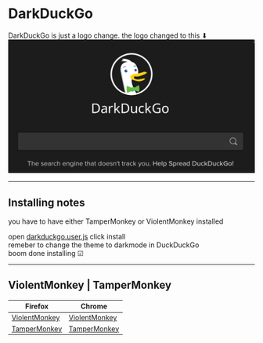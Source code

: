 # DarkDuckGo
DarkDuckGo is just a logo change. the logo changed to this ⬇
![DarkDuckGo Logo](/example1.png)

---
## Installing notes
you have to have either TamperMonkey or ViolentMonkey installed

open [darkduckgo.user.js](https://github.com/kepet19/darkduckgo/raw/master/darkduckgo.user.js)
click install  
remeber to change the theme to darkmode in DuckDuckGo  
boom done installing ☑


---
## ViolentMonkey | TamperMonkey

| Firefox                                                                    | Chrome                                                                                                |
-------------------- | ---------------------
| [ViolentMonkey](https://addons.mozilla.org/en-US/firefox/addon/violentmonkey/) | [ViolentMonkey](https://chrome.google.com/webstore/detail/violentmonkey/jinjaccalgkegednnccohejagnlnfdag) |
| [TamperMonkey](https://addons.mozilla.org/en-US/firefox/addon/tampermonkey/)   | [TamperMonkey](https://chrome.google.com/webstore/detail/tampermonkey/dhdgffkkebhmkfjojejmpbldmpobfkfo)   |
